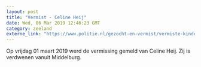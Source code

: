 ```yaml
---
layout: post
title: "Vermist - Celine Heij"
date: Wed, 06 Mar 2019 12:46:23 GMT
category: zeeland
externe_link: "https://www.politie.nl/gezocht-en-vermist/vermiste-kinderen/2019/maart/celine-heij.html"
---
```


Op vrijdag 01 maart 2019 werd de vermissing gemeld van Celine Heij. Zij is verdwenen vanuit Middelburg.
